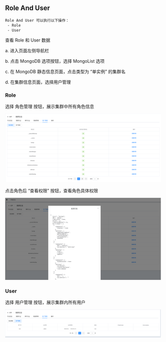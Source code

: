 ## Role And User

```
Role And User 可以执行以下操作：
 - Role
 - User
```

查看 Role 和 User 数据

a. 进入页面左侧导航栏

b. 点击 MongoDB 选项按钮，选择 MongoList 选项

c. 在 MongoDB 静态信息页面，点击类型为 “单实例” 的集群名

d. 在集群信息页面，选择用户管理

### Role

选择 角色管理 按钮，展示集群中所有角色信息

![image-20220721190518281](../../../../../images/whalealPlatformImages/MongoDB_Standalone_RoleAndUser.png)



点击角色后 “查看权限” 按钮，查看角色具体权限

![image-20220721190737481](../../../../../images/whalealPlatformImages/MongoDB_Standalone_RoleAndUser2.png)



### User

选择 用户管理 按钮，展示集群内所有用户

![image-20220721191053389](../../../../../images/whalealPlatformImages/MongoDB_Standalone_RoleAndUser3.png)